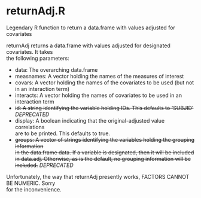 # returnAdj.R
Legendary R function to return a data.frame with values adjusted for covariates

returnAdj returns a data.frame with values adjusted for designated covariates. It takes                                                                               
the following parameters:                                                         
- data: The overarching data.frame                                                
- measnames: A vector holding the names of the measures of interest               
- covars: A vector holding the names of the covariates to be used (but not in an interaction term)                                                                    
- interacts: A vector holding the names of covariates to be used in an interaction term                                                                               
- ~~id: A string identifying the variable holding IDs. This defaults to 'SUBJID'~~ *DEPRECATED*   
- display: A boolean indicating that the original-adjusted value correlations     
      are to be printed. This defaults to true.                                   
- ~~groups: A vector of strings identifying the variables holding the grouping information                                                                              
       in the data.frame data. If a variable is designated, then it will be included                                                                                   
       in data.adj. Otherwise, as is the default, no grouping information will be  
       included.~~ *DEPRECATED*                                                                 
                                                                                  
                                                                                  
 Unfortunately, the way that returnAdj presently works, FACTORS CANNOT BE NUMERIC. Sorry                                                                               
 for the inconvenience.              
